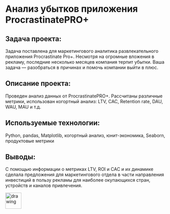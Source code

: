 # Анализ убытков приложения ProcrastinatePRO+

## Задача проекта:
Задача поставлена для маркетингового аналитика развлекательного приложения Procrastinate Pro+. Несмотря на огромные вложения в рекламу, последние несколько месяцев компания терпит убытки. Ваша задача — разобраться в причинах и помочь компании выйти в плюс.

## Описание проекта: 
Проведен анализ данных от ProcrastinatePRO+.
Рассчитаны различные метрики, использован когортный анализ: LTV, CAC, Retention rate, DAU, WAU, MAU и т.д. 

## Используемые технологии:
Python, pandas, Matplotlib, когортный анализ, юнит-экономика, Seaborn, продуктовые метрики

## Выводы:

С помощью информации о метриках  LTV, ROI и CAC и их динамике сделала предложения для маркетингового отдела в части направления инвестиций в пользу рекламы для наиболее окупающихся стран, устройств и каналов привлечения.

<img src="https://img.icons8.com/ultraviolet/512/commercial.png" alt="drawing" width="50"/>
